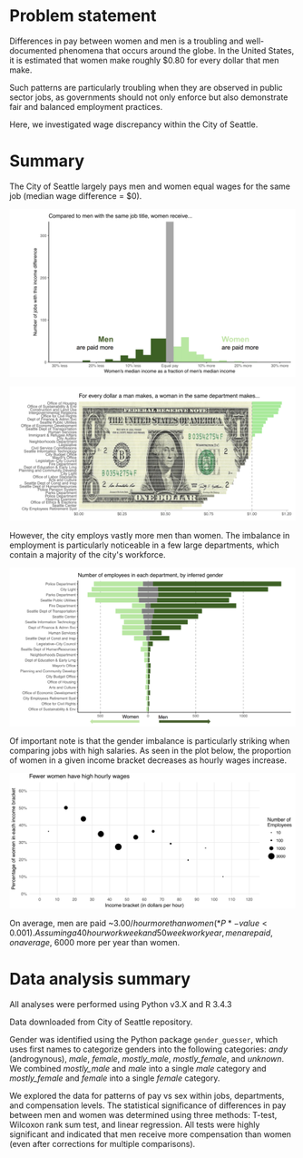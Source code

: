 # Problem statement
Differences in pay between women and men is a troubling and well-documented phenomena that occurs around the globe. In the United States, it is estimated that women make roughly $0.80 for every dollar that men make.

Such patterns are particularly troubling when they are observed in public sector jobs, as governments should not only enforce but also demonstrate fair and balanced employment practices.

Here, we investigated wage discrepancy within the City of Seattle.

# Summary
The City of Seattle largely pays men and women equal wages for the same job (median wage difference = $0).

![](https://github.com/bochocki/seattle_gender_pay_disparity/blob/master/wage_differences_histogram.png)

![](https://github.com/bochocki/seattle_gender_pay_disparity/blob/master/relative_income.png)

However, the city employs vastly more men than women. The imbalance in employment is particularly noticeable in a few large departments, which contain a majority of the city's workforce.

![](https://github.com/bochocki/seattle_gender_pay_disparity/blob/master/employees_in_each_department.png)

Of important note is that the gender imbalance is particularly striking when comparing jobs with high salaries. As seen in the plot below, the proportion of women in a given income bracket decreases as hourly wages increase.

![](https://github.com/bochocki/seattle_gender_pay_disparity/blob/master/wage_brackets.png)

On average, men are paid ~$3.00/hour more than women (*P*-value < 0.001). Assuming a 40 hour work week and 50 week work year, men are paid, on average, ~$6000 more per year than women.

# Data analysis summary
All analyses were performed using Python v3.X and R 3.4.3

Data downloaded from City of Seattle repository.

Gender was identified using the Python package `gender_guesser`, which uses first names to categorize genders into the following categories: *andy* (androgynous), *male*, *female*, *mostly_male*, *mostly_female*, and *unknown*. We combined *mostly_male* and *male* into a single *male* category and *mostly_female* and *female* into a single *female* category.

We explored the data for patterns of pay vs sex within jobs, departments, and compensation levels.
The statistical significance of differences in pay between men and women was determined using three methods: T-test, Wilcoxon rank sum test, and linear regression. All tests were highly significant and indicated that men receive more compensation than women (even after corrections for multiple comparisons).
